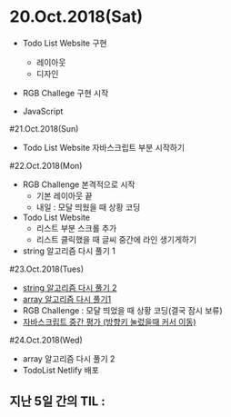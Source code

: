 # 20.Oct.2018(Sat)

* Todo List Website 구현
	- 레이아웃
	- 디자인 
	
* RGB Challege 구현 시작
* JavaScript 

#21.Oct.2018(Sun)

* Todo List Website 자바스크립트 부분 시작하기

#22.Oct.2018(Mon)

* RGB Challenge 본격적으로 시작
	+ 기본 레이아웃 끝
	+ 내일 : 모달 띄웠을 때 상황 코딩
* Todo List Website 
	 + 리스트 부분 스크롤 추가
	 + 리스트 클릭했을 때 글씨 중간에 라인 생기게하기
* string 알고리즘 다시 풀기 1

#23.Oct.2018(Tues)

* [string 알고리즘 다시 풀기 2](https://repl.it/@victoryjkkim92/string-algorithm)
* [array 알고리즘 다시 풀기1](https://repl.it/@victoryjkkim92/3-array-dasi-pulgi)
* RGB Challenge : 모달 띄었을 때 상황 코딩(결국 잠시 보류)
* [자바스크립트 중간 평가 (방향키 눌렀을때 커서 이동)](https://codepen.io/victoryjkkim92/pen/dgmRgq)

#24.Oct.2018(Wed)

* array 알고리즘 다시 풀기 2
* TodoList Netlify 배포 





## 지난 5일 간의 TIL : 











